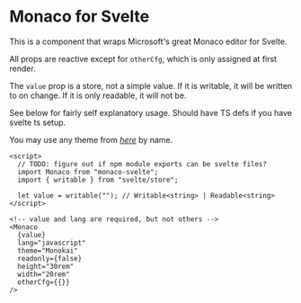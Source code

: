 # Monaco for Svelte

This is a component that wraps Microsoft's great Monaco editor for Svelte.

All props are reactive except for `otherCfg`, which is only assigned at first render.

The `value` prop is a store, not a simple value.
If it is writable, it will be written to on change.
If it is only readable, it will not be.

See below for fairly self explanatory usage. Should have TS defs if you have svelte ts setup.

You may use any theme from [*here*](https://github.com/brijeshb42/monaco-themes/tree/master/themes) by name.

```svelte
<script>
  // TODO: figure out if npm module exports can be svelte files?
  import Monaco from "monaco-svelte";
  import { writable } from "svelte/store";

  let value = writable(""); // Writable<string> | Readable<string>
</script>

<!-- value and lang are required, but not others -->
<Monaco
  {value}
  lang="javascript"
  theme="Monokai"
  readonly={false}
  height="30rem"
  width="20rem"
  otherCfg={{}}
/>
```
